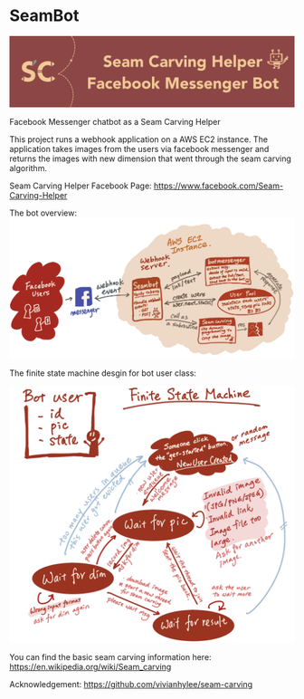 # SeamBot

![](/images/banner.png)

Facebook Messenger chatbot as a Seam Carving Helper

This project runs a webhook application on a AWS EC2 instance.
The application takes images from the users via facebook messenger
and returns the images with new dimension that went through the
seam carving algorithm.

Seam Carving Helper Facebook Page:
https://www.facebook.com/Seam-Carving-Helper

The bot overview:
![System design](/images/system.png)


The finite state machine desgin for bot user class:

![Bot user finite state machine](/images/botuser-fsm.png)



You can find the basic seam carving information here:
https://en.wikipedia.org/wiki/Seam_carving

Acknowledgement:
https://github.com/vivianhylee/seam-carving



